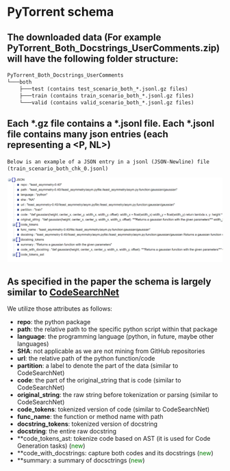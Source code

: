 # PyTorrent schema

## The downloaded data (For example PyTorrent_Both_Docstrings_UserComments.zip) will have the following folder structure:
```
PyTorrent_Both_Docstrings_UserComments
└───both
    ├───test (contains test_scenario_both_*.jsonl.gz files)
    ├───train (contains train_scenario_both_*.jsonl.gz files)
    └───valid (contains valid_scenario_both_*.jsonl.gz files)
```

## Each *.gz file contains a *.jsonl file. Each *.jsonl file contains many json entries (each representing a <P, NL>)

```
Below is an example of a JSON entry in a jsonl (JSON-Newline) file (train_scenario_both_chk_0.jsonl)
```
<img src="images/schema_example.PNG" width=650>

## As specified in the paper the schema is largely similar to [CodeSearchNet](https://github.com/github/codesearchnet#schema--format)

We utilize those attributes as follows:

* **repo**: the python package
* **path**: the relative path to the specific python script within that package
* **language**: the programming language (python, in future, maybe other languages)
* **SHA**: not applicable as we are not mining from GitHub repositories
* **url**: the relative path of the python function/code
* **partition**: a label to denote the part of the data (similar to CodeSearchNet)
* **code**: the part of the original_string that is code (similar to CodeSearchNet)
* **original_string**: the raw string before tokenization or parsing (similar to CodeSearchNet)
* **code_tokens**: tokenized version of code (similar to CodeSearchNet)
* **func_name**: the function or method name with path
* **docstring_tokens**: tokenized version of docstring
* **docstring**: the entire raw docstring
* **code_tokens_ast: tokenize code based on AST (it is used for Code Generation tasks)  (<font color="green">new</font>)
* **code_with_docstrings: capture both codes and its docstrings (<font color="green">new</font>)
* **summary: a summary of docsctrings (<font color="green">new</font>)
